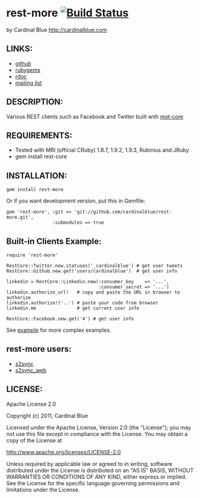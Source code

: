 # rest-more [![Build Status](http://travis-ci.org/godfat/rest-more.png)](http://travis-ci.org/godfat/rest-more)

by Cardinal Blue <http://cardinalblue.com>

## LINKS:

* [github](https://github.com/cardinalblue/rest-more)
* [rubygems](http://rubygems.org/gems/rest-more)
* [rdoc](http://rdoc.info/projects/cardinalblue/rest-more)
* [mailing list](http://groups.google.com/group/rest-core/topics)

## DESCRIPTION:

Various REST clients such as Facebook and Twitter built with [rest-core][]

[rest-core]: https://github.com/cardinalblue/rest-core

## REQUIREMENTS:

* Tested with MRI (official CRuby) 1.8.7, 1.9.2, 1.9.3, Rubinius and JRuby
* gem install rest-core

## INSTALLATION:

    gem install rest-more

Or if you want development version, put this in Gemfile:

    gem 'rest-more', :git => 'git://github.com/cardinalblue/rest-more.git',
                     :submodules => true

## Built-in Clients Example:

    require 'rest-more'

    RestCore::Twitter.new.statuses('_cardinalblue') # get user tweets
    RestCore::Github.new.get('users/cardinalblue')  # get user info

    linkedin = RestCore::Linkedin.new(:consumer_key    => '...',
                                      :consumer_secret => '...')
    linkedin.authorize_url!   # copy and paste the URL in browser to authorize
    linkedin.authorize!('..') # paste your code from browser
    linkedin.me               # get current user info

    RestCore::Facebook.new.get('4') # get user info

See [example][] for more complex examples.

[example]: https://github.com/cardinalblue/rest-core/tree/master/example

## rest-more users:

* [s2sync](https://github.com/brucehsu/s2sync)
* [s2sync_web](https://github.com/brucehsu/s2sync_web)

## LICENSE:

Apache License 2.0

Copyright (c) 2011, Cardinal Blue

Licensed under the Apache License, Version 2.0 (the "License");
you may not use this file except in compliance with the License.
You may obtain a copy of the License at

   <http://www.apache.org/licenses/LICENSE-2.0>

Unless required by applicable law or agreed to in writing, software
distributed under the License is distributed on an "AS IS" BASIS,
WITHOUT WARRANTIES OR CONDITIONS OF ANY KIND, either express or implied.
See the License for the specific language governing permissions and
limitations under the License.

